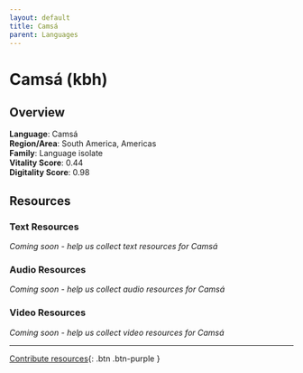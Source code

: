 ```yaml
---
layout: default
title: Camsá
parent: Languages
---
```


# Camsá (kbh)

## Overview

**Language**: Camsá  
**Region/Area**: South America, Americas  
**Family**: Language isolate  
**Vitality Score**: 0.44  
**Digitality Score**: 0.98  

## Resources

### Text Resources
*Coming soon - help us collect text resources for Camsá*

### Audio Resources
*Coming soon - help us collect audio resources for Camsá*

### Video Resources
*Coming soon - help us collect video resources for Camsá*

---

[Contribute resources](https://fairtrain.github.io/){: .btn .btn-purple }
